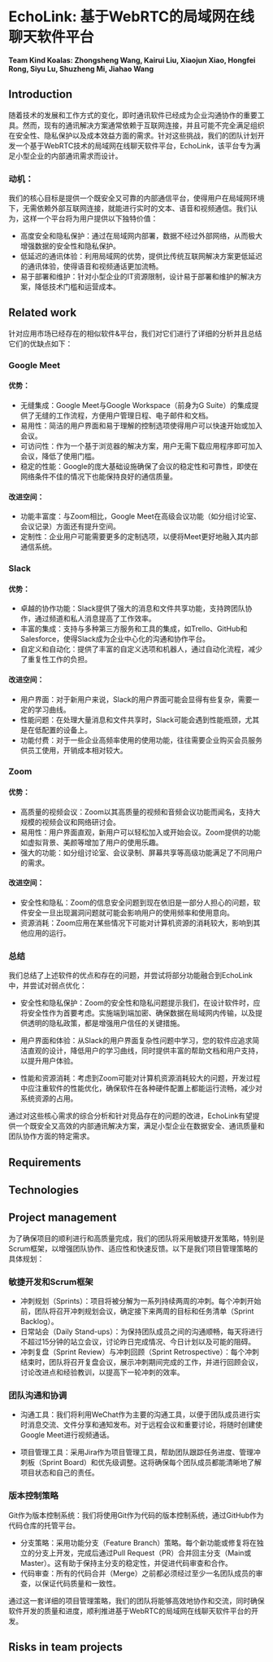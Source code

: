 # EchoLink: 基于WebRTC的局域网在线聊天软件平台

**Team Kind Koalas: Zhongsheng Wang, Kairui Liu, Xiaojun Xiao, Hongfei Rong, Siyu Lu, Shuzheng Mi, Jiahao Wang**

## Introduction

随着技术的发展和工作方式的变化，即时通讯软件已经成为企业沟通协作的重要工具。然而，现有的通讯解决方案通常依赖于互联网连接，并且可能不完全满足组织在安全性、隐私保护以及成本效益方面的需求。针对这些挑战，我们的团队计划开发一个基于WebRTC技术的局域网在线聊天软件平台，EchoLink，该平台专为满足小型企业的内部通讯需求而设计。




### 动机：

我们的核心目标是提供一个既安全又可靠的内部通信平台，使得用户在局域网环境下，无需依赖外部互联网连接，就能进行实时的文本、语音和视频通信。我们认为，这样一个平台将为用户提供以下独特价值：

- 高度安全和隐私保护：通过在局域网内部署，数据不经过外部网络，从而极大增强数据的安全性和隐私保护。
- 低延迟的通讯体验：利用局域网的优势，提供比传统互联网解决方案更低延迟的通讯体验，使得语音和视频通话更加流畅。
- 易于部署和维护：针对小型企业的IT资源限制，设计易于部署和维护的解决方案，降低技术门槛和运营成本。


## Related work

针对应用市场已经存在的相似软件&平台，我们对它们进行了详细的分析并且总结它们的优缺点如下：

### Google Meet

#### 优势：

- 无缝集成：Google Meet与Google Workspace（前身为G Suite）的集成提供了无缝的工作流程，方便用户管理日程、电子邮件和文档。
- 易用性：简洁的用户界面和易于理解的控制选项使得用户可以快速开始或加入会议。
- 可访问性：作为一个基于浏览器的解决方案，用户无需下载应用程序即可加入会议，降低了使用门槛。
- 稳定的性能：Google的庞大基础设施确保了会议的稳定性和可靠性，即使在网络条件不佳的情况下也能保持良好的通信质量。

#### 改进空间：

- 功能丰富度：与Zoom相比，Google Meet在高级会议功能（如分组讨论室、会议记录）方面还有提升空间。
- 定制性：企业用户可能需要更多的定制选项，以便将Meet更好地融入其内部通信系统。


### Slack


#### 优势：

- 卓越的协作功能：Slack提供了强大的消息和文件共享功能，支持跨团队协作，通过频道和私人消息提高了工作效率。
- 丰富的集成：支持与多种第三方服务和工具的集成，如Trello、GitHub和Salesforce，使得Slack成为企业中心化的沟通和协作平台。
- 自定义和自动化：提供了丰富的自定义选项和机器人，通过自动化流程，减少了重复性工作的负担。


#### 改进空间：

- 用户界面：对于新用户来说，Slack的用户界面可能会显得有些复杂，需要一定的学习曲线。
- 性能问题：在处理大量消息和文件共享时，Slack可能会遇到性能瓶颈，尤其是在低配置的设备上。
- 功能付费：对于一些企业高频率使用的使用功能，往往需要企业购买会员服务供员工使用，开销成本相对较大。


### Zoom

#### 优势：

- 高质量的视频会议：Zoom以其高质量的视频和音频会议功能而闻名，支持大规模的视频会议和网络研讨会。
- 易用性：用户界面直观，新用户可以轻松加入或开始会议。Zoom提供的功能如虚拟背景、美颜等增加了用户的使用乐趣。
- 强大的功能：如分组讨论室、会议录制、屏幕共享等高级功能满足了不同用户的需求。


#### 改进空间：

- 安全性和隐私：Zoom的信息安全问题到现在依旧是一部分人担心的问题，软件安全一旦出现漏洞问题就可能会影响用户的使用频率和使用意向。
- 资源消耗：Zoom应用在某些情况下可能对计算机资源的消耗较大，影响到其他应用的运行。


### 总结

我们总结了上述软件的优点和存在的问题，并尝试将部分功能融合到EchoLink中，并尝试对弱点优化：

- 安全性和隐私保护：Zoom的安全性和隐私问题提示我们，在设计软件时，应将安全性作为首要考虑。实施端到端加密、确保数据在局域网内传输，以及提供透明的隐私政策，都是增强用户信任的关键措施。

- 用户界面和体验：从Slack的用户界面复杂性问题中学习，您的软件应追求简洁直观的设计，降低用户的学习曲线，同时提供丰富的帮助文档和用户支持，以提升用户体验。

- 性能和资源消耗：考虑到Zoom可能对计算机资源消耗较大的问题，开发过程中应注重软件的性能优化，确保软件在各种硬件配置上都能运行流畅，减少对系统资源的占用。


通过对这些核心需求的综合分析和针对竞品存在的问题的改进，EchoLink有望提供一个既安全又高效的内部通讯解决方案，满足小型企业在数据安全、通讯质量和团队协作方面的特定需求。


## Requirements



## Technologies




## Project management

为了确保项目的顺利进行和高质量完成，我们的团队将采用敏捷开发策略，特别是Scrum框架，以增强团队协作、适应性和快速反馈。以下是我们项目管理策略的具体规划：

### 敏捷开发和Scrum框架

- 冲刺规划（Sprints）：项目将被分解为一系列持续两周的冲刺。每个冲刺开始前，团队将召开冲刺规划会议，确定接下来两周的目标和任务清单（Sprint Backlog）。
- 日常站会（Daily Stand-ups）：为保持团队成员之间的沟通顺畅，每天将进行不超过15分钟的站立会议，讨论昨日完成情况、今日计划以及可能的阻碍。
- 冲刺复盘（Sprint Review）与冲刺回顾（Sprint Retrospective）：每个冲刺结束时，团队将召开复盘会议，展示冲刺期间完成的工作，并进行回顾会议，讨论改进点和经验教训，以提高下一轮冲刺的效率。

### 团队沟通和协调
- 沟通工具：我们将利用WeChat作为主要的沟通工具，以便于团队成员进行实时消息交流、文件分享和通知发布。对于远程会议和重要讨论，将随时创建使Google Meet进行视频通话。

- 项目管理工具：采用Jira作为项目管理工具，帮助团队跟踪任务进度、管理冲刺板（Sprint Board）和优先级调整。这将确保每个团队成员都能清晰地了解项目状态和自己的责任。


### 版本控制策略

Git作为版本控制系统：我们将使用Git作为代码的版本控制系统，通过GitHub作为代码仓库的托管平台。

- 分支策略：采用功能分支（Feature Branch）策略。每个新功能或修复将在独立的分支上开发，完成后通过Pull Request（PR）合并回主分支（Main或Master）。这有助于保持主分支的稳定性，并促进代码审查和合作。
- 代码审查：所有的代码合并（Merge）之前都必须经过至少一名团队成员的审查，以保证代码质量和一致性。

通过这一套详细的项目管理策略，我们的团队将能够高效地协作和交流，同时确保软件开发的质量和进度，顺利推进基于WebRTC的局域网在线聊天软件平台的开发。


## Risks in team projects